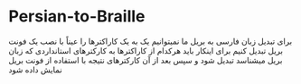 # Persian-to-Braille
برای تبدیل زبان فارسی به بریل ما نمیتوانیم یک به یک کاراکترها را عیناً با نصب یک فونت بریل تبدیل کنیم برای اینکار باید هرکدام از کاراکترها به کارکترهای استانداردی که زبان بریل میشناسد تبدیل شود و سپس بعد از آن کارکترهای نتیجه با استفاده از فونت بریل نمایش داده شود
